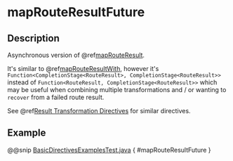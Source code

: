 # mapRouteResultFuture

## Description

Asynchronous version of @ref[mapRouteResult](mapRouteResult.md).

It's similar to @ref[mapRouteResultWith](mapRouteResultWith.md), however it's
`Function<CompletionStage<RouteResult>, CompletionStage<RouteResult>>`
instead of `Function<RouteResult, CompletionStage<RouteResult>>` which may be useful when
combining multiple transformations and / or wanting to `recover` from a failed route result.

See @ref[Result Transformation Directives](index.md#result-transformation-directives-java) for similar directives.

## Example

@@snip [BasicDirectivesExamplesTest.java](../../../../../../../test/java/docs/http/javadsl/server/directives/BasicDirectivesExamplesTest.java) { #mapRouteResultFuture }